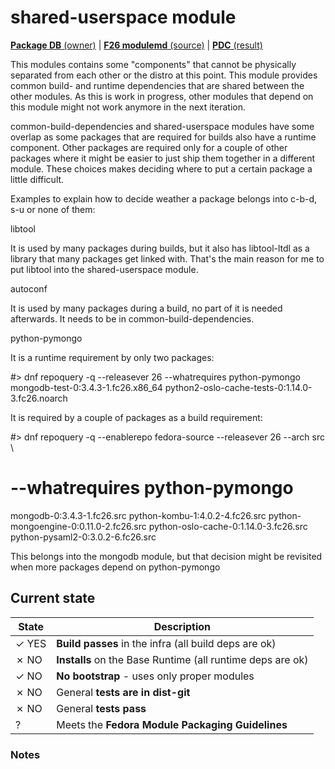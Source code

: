 # shared-userspace module

[**Package DB** (owner)](https://admin.fedoraproject.org/pkgdb/package/modules/shared-userspace/) |
[**F26 modulemd** (source)](http://pkgs.fedoraproject.org/cgit/modules/shared-userspace.git/tree/shared-userspace.yaml?h=f26) |
[**PDC** (result)](https://pdc.fedoraproject.org/rest_api/v1/unreleasedvariants/?active=True&variant_name=shared-userspace)


This modules contains some "components" that cannot be physically separated
from each other or the distro at this point. This module provides common build-
and runtime dependencies that are shared between the other modules.  As this is
work in progress, other modules that depend on this module might not work
anymore in the next iteration.

common-build-dependencies and shared-userspace modules have some overlap as
some packages that are required for builds also have a runtime component. Other
packages are required only for a couple of other packages where it might be
easier to just ship them together in a different module. These choices makes
deciding where to put a certain package a little difficult.

Examples to explain how to decide weather a package belongs into c-b-d, s-u or none of them:


libtool

It is used by many packages during builds, but it also has libtool-ltdl as a library that many packages get linked with. That's the main reason for me to put libtool into the shared-userspace module.



autoconf

It is used by many packages during a build, no part of it is needed afterwards. It needs to be in common-build-dependencies.



python-pymongo

It is a runtime requirement by only two packages:

#> dnf repoquery -q --releasever 26  --whatrequires python-pymongo
mongodb-test-0:3.4.3-1.fc26.x86_64
python2-oslo-cache-tests-0:1.14.0-3.fc26.noarch

It is required by a couple of packages as a build requirement:

#> dnf repoquery -q --enablerepo fedora-source --releasever 26 --arch src \
#      --whatrequires python-pymongo

mongodb-0:3.4.3-1.fc26.src
python-kombu-1:4.0.2-4.fc26.src
python-mongoengine-0:0.11.0-2.fc26.src
python-oslo-cache-0:1.14.0-3.fc26.src
python-pysaml2-0:3.0.2-6.fc26.src

This belongs into the mongodb module, but that decision might be revisited when
more packages depend on python-pymongo




## Current state

| State | Description |
|-------|-------------|
| ✓ YES | **Build passes** in the infra (all build deps are ok) |
| ✗ NO | **Installs** on the Base Runtime (all runtime deps are ok) |
| ✓ NO | **No bootstrap** - uses only proper modules |
| ✗ NO | General **tests are in dist-git** |
| ✗ NO | General **tests pass** |
| ? | Meets the **Fedora Module Packaging Guidelines** |
<!--
| ✓ YES | yes! |
| ✗ NO  | no! |
-->

### Notes

